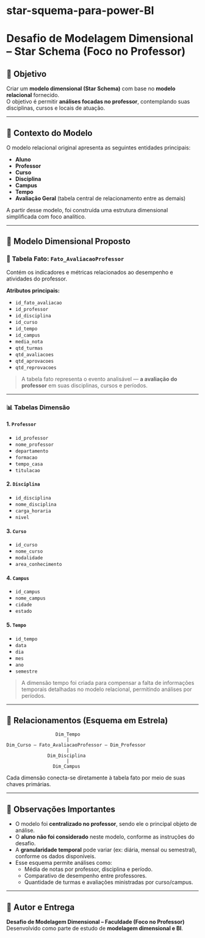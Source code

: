 # star-squema-para-power-BI

# Desafio de Modelagem Dimensional – Star Schema (Foco no Professor)

## 🎯 Objetivo
Criar um **modelo dimensional (Star Schema)** com base no **modelo relacional** fornecido.  
O objetivo é permitir **análises focadas no professor**, contemplando suas disciplinas, cursos e locais de atuação.

---

## 🧩 Contexto do Modelo
O modelo relacional original apresenta as seguintes entidades principais:
- **Aluno**
- **Professor**
- **Curso**
- **Disciplina**
- **Campus**
- **Tempo**
- **Avaliação Geral** (tabela central de relacionamento entre as demais)

A partir desse modelo, foi construída uma estrutura dimensional simplificada com foco analítico.

---

## 🌟 Modelo Dimensional Proposto

### 🧮 **Tabela Fato: `Fato_AvaliacaoProfessor`**
Contém os indicadores e métricas relacionados ao desempenho e atividades do professor.

**Atributos principais:**
- `id_fato_avaliacao`
- `id_professor`
- `id_disciplina`
- `id_curso`
- `id_tempo`
- `id_campus`
- `media_nota`
- `qtd_turmas`
- `qtd_avaliacoes`
- `qtd_aprovacoes`
- `qtd_reprovacoes`

> A tabela fato representa o evento analisável — **a avaliação do professor** em suas disciplinas, cursos e períodos.

---

### 📊 **Tabelas Dimensão**

#### 1. `Professor`
- `id_professor`
- `nome_professor`
- `departamento`
- `formacao`
- `tempo_casa`
- `titulacao`

#### 2. `Disciplina`
- `id_disciplina`
- `nome_disciplina`
- `carga_horaria`
- `nivel`

#### 3. `Curso`
- `id_curso`
- `nome_curso`
- `modalidade`
- `area_conhecimento`

#### 4. `Campus`
- `id_campus`
- `nome_campus`
- `cidade`
- `estado`

#### 5. `Tempo`
- `id_tempo`
- `data`
- `dia`
- `mes`
- `ano`
- `semestre`

> A dimensão tempo foi criada para compensar a falta de informações temporais detalhadas no modelo relacional, permitindo análises por períodos.

---

## 🔁 Relacionamentos (Esquema em Estrela)

```
                  Dim_Tempo
                      |
Dim_Curso — Fato_AvaliacaoProfessor — Dim_Professor
                      |
               Dim_Disciplina
                      |
                 Dim_Campus
```

Cada dimensão conecta-se diretamente à tabela fato por meio de suas chaves primárias.

---

## 🧠 Observações Importantes
- O modelo foi **centralizado no professor**, sendo ele o principal objeto de análise.  
- O **aluno não foi considerado** neste modelo, conforme as instruções do desafio.  
- A **granularidade temporal** pode variar (ex: diária, mensal ou semestral), conforme os dados disponíveis.  
- Esse esquema permite análises como:
  - Média de notas por professor, disciplina e período.
  - Comparativo de desempenho entre professores.
  - Quantidade de turmas e avaliações ministradas por curso/campus.

---

## 🧾 Autor e Entrega
**Desafio de Modelagem Dimensional – Faculdade (Foco no Professor)**  
Desenvolvido como parte de estudo de **modelagem dimensional e BI**.
